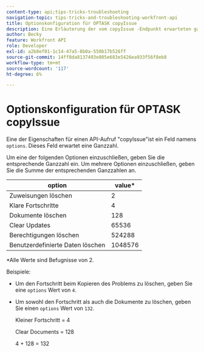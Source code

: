 ```yaml
---
content-type: api;tips-tricks-troubleshooting
navigation-topic: tips-tricks-and-troubleshooting-workfront-api
title: Optionskonfiguration für OPTASK copyIssue
description: Eine Erläuterung der vom copyIssue -Endpunkt erwarteten ganzzahligen Werte.
author: Becky
feature: Workfront API
role: Developer
exl-id: a2b8ef01-1c14-47a5-8b0a-550b17b526ff
source-git-commit: 14ff8da8137493e805e683e5426ea933f56f8eb8
workflow-type: tm+mt
source-wordcount: '117'
ht-degree: 6%

---
```


# Optionskonfiguration für OPTASK copyIssue


Eine der Eigenschaften für einen API-Aufruf &quot;copyIssue&quot;ist ein Feld namens `options`. Dieses Feld erwartet eine Ganzzahl.

Um eine der folgenden Optionen einzuschließen, geben Sie die entsprechende Ganzzahl ein. Um mehrere Optionen einzuschließen, geben Sie die Summe der entsprechenden Ganzzahlen an.

| option | value* |
|---|---|
| Zuweisungen löschen | 2 |
| Klare Fortschritte | 4 |
| Dokumente löschen | 128 |
| Clear Updates | 65536 |
| Berechtigungen löschen | 524288 |
| Benutzerdefinierte Daten löschen | 1048576 |

*Alle Werte sind Befugnisse von 2.

Beispiele:

* Um den Fortschritt beim Kopieren des Problems zu löschen, geben Sie eine `options` Wert von `4`.

* Um sowohl den Fortschritt als auch die Dokumente zu löschen, geben Sie einen `options` Wert von `132`.

  Kleiner Fortschritt = 4

  Clear Documents = 128

  4 + 128 = 132
